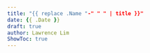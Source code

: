 ```yaml
---
title: "{{ replace .Name "-" " " | title }}"
date: {{ .Date }}
draft: true
author: Lawrence Lim
ShowToc: true
---
```

